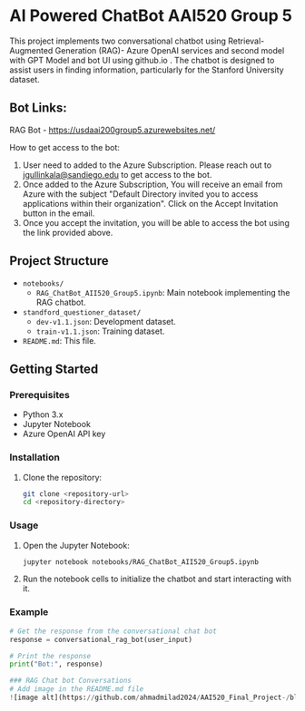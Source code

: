 # AI Powered ChatBot AAI520 Group 5

This project implements two conversational chatbot using Retrieval-Augmented Generation (RAG)- Azure OpenAI services and second model with GPT Model and bot UI using github.io . The chatbot is designed to assist users in finding information, particularly for the Stanford University dataset.

## Bot Links:
RAG Bot - https://usdaai200group5.azurewebsites.net/

How to get access to the bot:
1. User need to added to the Azure Subscription. Please reach out to jgullinkala@sandiego.edu to get access to the bot.
2. Once added to the Azure Subscription, You will receive an email from Azure with the subject "Default Directory invited you to access applications within their organization". Click on the Accept Invitation button in the email.
3. Once you accept the invitation, you will be able to access the bot using the link provided above.


## Project Structure

- `notebooks/`
  - `RAG_ChatBot_AII520_Group5.ipynb`: Main notebook implementing the RAG chatbot.
- `standford_questioner_dataset/`
  - `dev-v1.1.json`: Development dataset.
  - `train-v1.1.json`: Training dataset.
- `README.md`: This file.

## Getting Started

### Prerequisites

- Python 3.x
- Jupyter Notebook
- Azure OpenAI API key

### Installation

1. Clone the repository:
    ```sh
    git clone <repository-url>
    cd <repository-directory>
    ```
### Usage

1. Open the Jupyter Notebook:
    ```sh
    jupyter notebook notebooks/RAG_ChatBot_AII520_Group5.ipynb
    ```

2. Run the notebook cells to initialize the chatbot and start interacting with it.

### Example

```python
# Get the response from the conversational chat bot
response = conversational_rag_bot(user_input)

# Print the response
print("Bot:", response)

### RAG Chat bot Conversations
# Add image in the README.md file
![image alt](https://github.com/ahmadmilad2024/AAI520_Final_Project-/blob/main/bot.jpg?raw=true)

